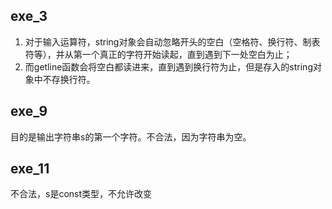 ## exe_3
1. 对于输入运算符，string对象会自动忽略开头的空白（空格符、换行符、制表符等），并从第一个真正的字符开始读起，直到遇到下一处空白为止；
2. 而getline函数会将空白都读进来，直到遇到换行符为止，但是存入的string对象中不存换行符。

## exe_9
目的是输出字符串s的第一个字符。不合法，因为字符串为空。

## exe_11
不合法，s是const类型，不允许改变